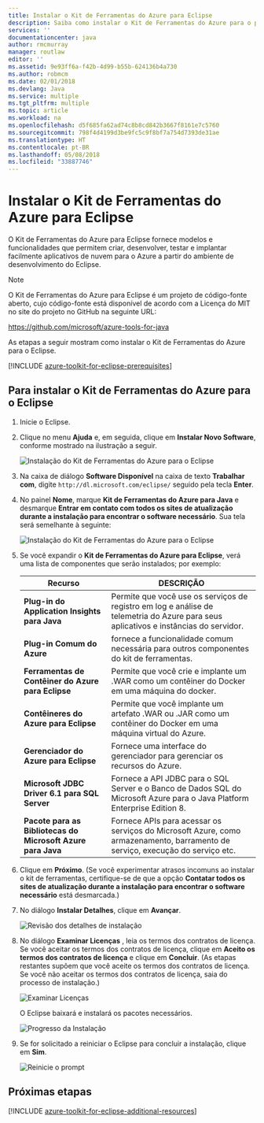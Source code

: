 ```yaml
---
title: Instalar o Kit de Ferramentas do Azure para Eclipse
description: Saiba como instalar o Kit de Ferramentas do Azure para o plug-in Eclipse para criar e implantar aplicativos de nuvem no Azure.
services: ''
documentationcenter: java
author: rmcmurray
manager: routlaw
editor: ''
ms.assetid: 9e93ff6a-f42b-4d99-b55b-624136b4a730
ms.author: robmcm
ms.date: 02/01/2018
ms.devlang: Java
ms.service: multiple
ms.tgt_pltfrm: multiple
ms.topic: article
ms.workload: na
ms.openlocfilehash: d5f685fa62ad74c8b8cd842b3667f8161e7c5760
ms.sourcegitcommit: 798f4d4199d3be9fc5c9f8bf7a754d7393de31ae
ms.translationtype: HT
ms.contentlocale: pt-BR
ms.lasthandoff: 05/08/2018
ms.locfileid: "33887746"
---
```

# <a name="install-the-azure-toolkit-for-eclipse"></a>Instalar o Kit de Ferramentas do Azure para Eclipse

O Kit de Ferramentas do Azure para Eclipse fornece modelos e funcionalidades que permitem criar, desenvolver, testar e implantar facilmente aplicativos de nuvem para o Azure a partir do ambiente de desenvolvimento do Eclipse.

> [!NOTE] 
> 
> O Kit de Ferramentas do Azure para Eclipse é um projeto de código-fonte aberto, cujo código-fonte está disponível de acordo com a Licença do MIT no site do projeto no GitHub na seguinte URL: 
> 
> <https://github.com/microsoft/azure-tools-for-java> 
> 

As etapas a seguir mostram como instalar o Kit de Ferramentas do Azure para o Eclipse.

[!INCLUDE [azure-toolkit-for-eclipse-prerequisites](../includes/azure-toolkit-for-eclipse-prerequisites.md)]

## <a name="to-install-the-azure-toolkit-for-eclipse"></a>Para instalar o Kit de Ferramentas do Azure para o Eclipse

1. Inicie o Eclipse.

1. Clique no menu **Ajuda** e, em seguida, clique em **Instalar Novo Software**, conforme mostrado na ilustração a seguir.
   
   ![Instalação do Kit de Ferramentas do Azure para o Eclipse][01]

1. Na caixa de diálogo **Software Disponível** na caixa de texto **Trabalhar com**, digite `http://dl.microsoft.com/eclipse/` seguido pela tecla **Enter**.

1. No painel **Nome**, marque **Kit de Ferramentas do Azure para Java** e desmarque **Entrar em contato com todos os sites de atualização durante a instalação para encontrar o software necessário**. Sua tela será semelhante à seguinte:
   
   ![Instalação do Kit de Ferramentas do Azure para o Eclipse][02]

1. Se você expandir o **Kit de Ferramentas do Azure para Eclipse**, verá uma lista de componentes que serão instalados; por exemplo:

   | Recurso | DESCRIÇÃO | 
   |---|---| 
   | **Plug-in do Application Insights para Java** | Permite que você use os serviços de registro em log e análise de telemetria do Azure para seus aplicativos e instâncias do servidor. | 
   | **Plug-in Comum do Azure** | fornece a funcionalidade comum necessária para outros componentes do kit de ferramentas. | 
   | **Ferramentas de Contêiner do Azure para Eclipse** | Permite que você crie e implante um .WAR como um contêiner do Docker em uma máquina do docker. | 
   | **Contêineres do Azure para Eclipse** | Permite que você implante um artefato .WAR ou .JAR como um contêiner do Docker em uma máquina virtual do Azure. | 
   | **Gerenciador do Azure para Eclipse** | Fornece uma interface do gerenciador para gerenciar os recursos do Azure. | 
   | **Microsoft JDBC Driver 6.1 para SQL Server** | Fornece a API JDBC para o SQL Server e o Banco de Dados SQL do Microsoft Azure para o Java Platform Enterprise Edition 8. | 
   | **Pacote para as Bibliotecas do Microsoft Azure para Java** | Fornece APIs para acessar os serviços do Microsoft Azure, como armazenamento, barramento de serviço, execução do serviço etc. | 

1. Clique em **Próximo**. (Se você experimentar atrasos incomuns ao instalar o kit de ferramentas, certifique-se de que a opção **Contatar todos os sites de atualização durante a instalação para encontrar o software necessário** está desmarcada.)

1. No diálogo **Instalar Detalhes**, clique em **Avançar**.
   
   ![Revisão dos detalhes de instalação][03]

1. No diálogo **Examinar Licenças** , leia os termos dos contratos de licença. Se você aceitar os termos dos contratos de licença, clique em **Aceito os termos dos contratos de licença** e clique em **Concluir**. (As etapas restantes supõem que você aceite os termos dos contratos de licença. Se você não aceitar os termos dos contratos de licença, saia do processo de instalação.)
   
   ![Examinar Licenças][04]
   
   O Eclipse baixará e instalará os pacotes necessários.
   
   ![Progresso da Instalação][05]

1. Se for solicitado a reiniciar o Eclipse para concluir a instalação, clique em **Sim**.
   
   ![Reinicie o prompt][06]

## <a name="next-steps"></a>Próximas etapas

[!INCLUDE [azure-toolkit-for-eclipse-additional-resources](../includes/azure-toolkit-for-eclipse-additional-resources.md)]

<!-- URL List -->

<!-- Legacy MSDN URL = https://msdn.microsoft.com/library/azure/hh690946.aspx -->

<!-- IMG List -->

[01]: media/azure-toolkit-for-eclipse-installation/eclipse-installation-01.png
[02]: media/azure-toolkit-for-eclipse-installation/eclipse-installation-02.png
[03]: media/azure-toolkit-for-eclipse-installation/eclipse-installation-03.png
[04]: media/azure-toolkit-for-eclipse-installation/eclipse-installation-04.png
[05]: media/azure-toolkit-for-eclipse-installation/eclipse-installation-05.png
[06]: media/azure-toolkit-for-eclipse-installation/eclipse-installation-06.png

